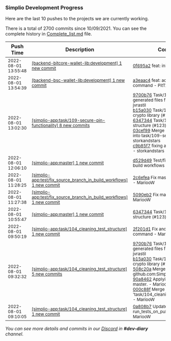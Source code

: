 
### Simplio Development Progress

Here are the last 10 pushes to the projects we are currently working.

There is a total of 2700 commits since 10/09/2021. You can see the complete history in
 [Complete_list.md](Complete_list.md) file.

| Push Time | Description | Commits |
| --- | --- | --- |
| <sub>2022-08-01 13:55:48</sub> | <sub>[[backend-bitcore-wallet-lib:development] 1 new commit](https://github.com/SimplioOfficial/backend-bitcore-wallet-lib/commit/0f695a2514caec45be815937cb7e2b352b833399)</sub> | <sub>[0f695a2](https://github.com/SimplioOfficial/backend-bitcore-wallet-lib/commit/0f695a2514caec45be815937cb7e2b352b833399) feat: init - PitTxid</sub> |
| <sub>2022-08-01 13:54:39</sub> | <sub>[[backend-bsc-wallet-lib:development] 1 new commit](https://github.com/SimplioOfficial/backend-bsc-wallet-lib/commit/a3eaac4404c1ea619c7ab06eb94b4c19f30324d6)</sub> | <sub>[a3eaac4](https://github.com/SimplioOfficial/backend-bsc-wallet-lib/commit/a3eaac4404c1ea619c7ab06eb94b4c19f30324d6) feat: add prepare command - PitTxid</sub> |
| <sub>2022-08-01 13:02:30</sub> | <sub>[[simplio-app:task/109\-secure\-pin\-functionality] 8 new commits](https://github.com/SimplioOfficial/simplio-app/compare/b8fd4db3e53c...937565f6cfb9)</sub> | <sub>[9700b76](https://github.com/SimplioOfficial/simplio-app/commit/9700b76d1c37bde6e74fafeb60d57a9959b2ffaf) Task/106 remove generated files from git (#115) - jvrastil<br>[b15a030](https://github.com/SimplioOfficial/simplio-app/commit/b15a030a262e2046ce71f99b72cc8376423aaa1c) Task/110 initializing crypto library (#114) - jvrastil<br>[6347344](https://github.com/SimplioOfficial/simplio-app/commit/6347344dc9696cb88e40410c83ffe5d04015bafc) Task/104 cleaning test structure (#123) - MariooW<br>[03cef99](https://github.com/SimplioOfficial/simplio-app/commit/03cef9944ce4e36d7bc9f53a0a2024db12b945ae) Merge branch 'master' into task/109-secure-pin-... - storkandstars<br>[c9b85f7](https://github.com/SimplioOfficial/simplio-app/commit/c9b85f72246c0fe8aec611ac105ecedbf62638fb) fixing after merge conflict - storkandstars</sub> |
| <sub>2022-08-01 12:06:10</sub> | <sub>[[simplio-app:master] 1 new commit](https://github.com/SimplioOfficial/simplio-app/commit/d529d4983908adcad411c4ead03189c7b378d794)</sub> | <sub>[d529d49](https://github.com/SimplioOfficial/simplio-app/commit/d529d4983908adcad411c4ead03189c7b378d794) Test/fix source branch in build workflows (#124) - MariooW</sub> |
| <sub>2022-08-01 11:28:25</sub> | <sub>[[simplio-app:test/fix\_source\_branch\_in\_build\_workflows] 1 new commit](https://github.com/SimplioOfficial/simplio-app/commit/2c6efeaf2e7b18d35ab5e62a69f7046b5f0d099e)</sub> | <sub>[2c6efea](https://github.com/SimplioOfficial/simplio-app/commit/2c6efeaf2e7b18d35ab5e62a69f7046b5f0d099e) Fix master branch tests #2 - MariooW</sub> |
| <sub>2022-08-01 11:27:38</sub> | <sub>[[simplio-app:test/fix\_source\_branch\_in\_build\_workflows] 1 new commit](https://github.com/SimplioOfficial/simplio-app/commit/5090eb27e64d59e4d08b97a49e13056f99228328)</sub> | <sub>[5090eb2](https://github.com/SimplioOfficial/simplio-app/commit/5090eb27e64d59e4d08b97a49e13056f99228328) Fix master branch tests - MariooW</sub> |
| <sub>2022-08-01 10:55:47</sub> | <sub>[[simplio-app:master] 1 new commit](https://github.com/SimplioOfficial/simplio-app/commit/6347344dc9696cb88e40410c83ffe5d04015bafc)</sub> | <sub>[6347344](https://github.com/SimplioOfficial/simplio-app/commit/6347344dc9696cb88e40410c83ffe5d04015bafc) Task/104 cleaning test structure (#123) - MariooW</sub> |
| <sub>2022-08-01 09:50:19</sub> | <sub>[[simplio-app:task/104\_cleaning\_test\_structure] 1 new commit](https://github.com/SimplioOfficial/simplio-app/commit/2f201d18d9be587c9058e38d834a526d0eab9da5)</sub> | <sub>[2f201d1](https://github.com/SimplioOfficial/simplio-app/commit/2f201d18d9be587c9058e38d834a526d0eab9da5) Fix android tests command - MariooW</sub> |
| <sub>2022-08-01 09:32:32</sub> | <sub>[[simplio-app:task/104\_cleaning\_test\_structure] 5 new commits](https://github.com/SimplioOfficial/simplio-app/compare/0a808b706a11...000c88f15684)</sub> | <sub>[9700b76](https://github.com/SimplioOfficial/simplio-app/commit/9700b76d1c37bde6e74fafeb60d57a9959b2ffaf) Task/106 remove generated files from git (#115) - jvrastil<br>[b15a030](https://github.com/SimplioOfficial/simplio-app/commit/b15a030a262e2046ce71f99b72cc8376423aaa1c) Task/110 initializing crypto library (#114) - jvrastil<br>[508c20a](https://github.com/SimplioOfficial/simplio-app/commit/508c20a82549e1f3f76b2f350c892b8b4d83a247) Merge branch 'master' of github.com:SimplioOffi... - MariooW<br>[90a8462](https://github.com/SimplioOfficial/simplio-app/commit/90a8462b9acd85dba8d1bcc0d1a651cc5e204bf5) Applying changes from master. - MariooW<br>[000c88f](https://github.com/SimplioOfficial/simplio-app/commit/000c88f1568409f024ff4fb120876b4eb167f45f) Merge branch 'task/104_cleaning_test_structure'... - MariooW</sub> |
| <sub>2022-08-01 09:10:05</sub> | <sub>[[simplio-app:task/104\_cleaning\_test\_structure] 1 new commit](https://github.com/SimplioOfficial/simplio-app/commit/0a808b706a114c4c4d50ee5587f48f8e82ca70d8)</sub> | <sub>[0a808b7](https://github.com/SimplioOfficial/simplio-app/commit/0a808b706a114c4c4d50ee5587f48f8e82ca70d8) Update run_tests_on_pull_request.yml - MariooW</sub> |

_You can see more details and commits in our [Discord](https://discord.gg/aKhjuwZmdP) in **#dev-diary** channel._
